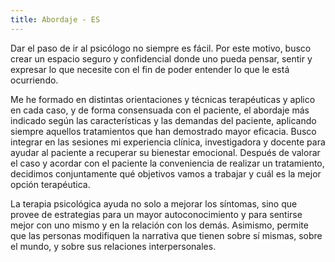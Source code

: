 ```yaml
---
title: Abordaje - ES
---
```


Dar el paso de ir al psicólogo no siempre es fácil. Por este motivo, busco crear un espacio
seguro y confidencial donde uno pueda pensar, sentir y expresar lo que necesite con el fin
de poder entender lo que le está ocurriendo.

Me he formado en distintas orientaciones y técnicas terapéuticas y aplico en cada caso, y
de forma consensuada con el paciente, el abordaje más indicado según las características
y las demandas del paciente, aplicando siempre aquellos tratamientos que han
demostrado mayor eficacia. Busco integrar en las sesiones mi experiencia clínica,
investigadora y docente para ayudar al paciente a recuperar su bienestar emocional.
Después de valorar el caso y acordar con el paciente la conveniencia de realizar un
tratamiento, decidimos conjuntamente qué objetivos vamos a trabajar y cuál es la mejor
opción terapéutica.

La terapia psicológica ayuda no solo a mejorar los síntomas, sino que provee de
estrategias para un mayor autoconocimiento y para sentirse mejor con uno mismo y en la
relación con los demás. Asimismo, permite que las personas modifiquen la narrativa que
tienen sobre sí mismas, sobre el mundo, y sobre sus relaciones interpersonales.